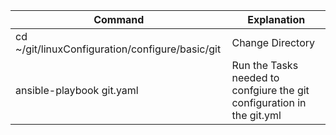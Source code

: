 | Command	| Explanation |
|---------|-------------| 
|cd ~/git/linuxConfiguration/configure/basic/git	| Change Directory |
|ansible-playbook git.yaml | Run the Tasks needed to confgiure the git configuration in the git.yml |
